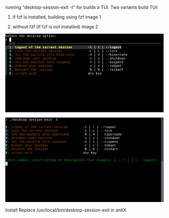 running "desktop-session-exit -t" for builds a TUI.
Two variants build TUI:
1. if fzf is installed, building using fzf
image 1

2. without fzf (if fzf is not installed)
image 2

![](https://github.com/a1e5Term-rf-ln/desktop-session-exit/blob/main/%D0%A1%D0%BD%D0%B8%D0%BC%D0%BE%D0%BA%20%D1%8D%D0%BA%D1%80%D0%B0%D0%BD%D0%B0_2024-10-31_02-02-08.png)

![](https://github.com/a1e5Term-rf-ln/desktop-session-exit/blob/main/%D0%A1%D0%BD%D0%B8%D0%BC%D0%BE%D0%BA%20%D1%8D%D0%BA%D1%80%D0%B0%D0%BD%D0%B0_2024-10-31_02-03-30.png)

Install 
Replace /usr/local/bin/desktop-session-exit in antiX
